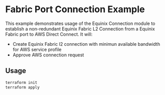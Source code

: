 # Fabric Port Connection Example

This example demonstrates usage of the Equinix Connection module to establish a non-redundant Equinix Fabric L2 Connection from a Equinix Fabric port to AWS Direct Connect. It will:

- Create Equinix Fabric l2 connection with minimun available bandwidth for AWS service profile
- Approve AWS connection request

## Usage

```bash
terraform init
terraform apply
```
